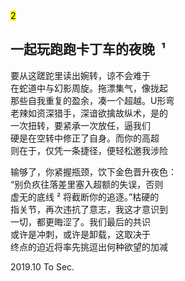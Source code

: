 <div class="poetry-container">
<mark class="order">2</mark>

## 一起玩跑跑卡丁车的夜晚 <span class="footnote YX">&nbsp;¹ </span>

要从这蹉跎里读出婉转，谅不会难于  
在蛇道中与幻影周旋。拖漂集气，像拢起  
那些自我重复的盈余，凑一个超越。U形弯  
老辣如资深猎手，深谙欲擒故纵术，是的  
一次扭转，要紧承一次放任，逼我们  
硬是在空转中修正了自身。而你的高超  
则在于，仅凭一条捷径，便轻松邀我涉险  

输够了，你紧握瓶颈，饮下金色晋升夜色：  
“别负疚往落差里塞入超额的失误，否则  
虚无的底线<span class="footnote YX">&nbsp;² </span> 将截断你的追逐。”枯硬的  
指关节，再次违抗了意志，我这才意识到  
一切，都更晦涩了。我们最后的共识  
或许是冲刺，或许是卸载，这取决于  
终点的迫近将率先挑逗出何种欲望的加减  

<div class="time-note">2019.10 To Sec.</div>

</div>
